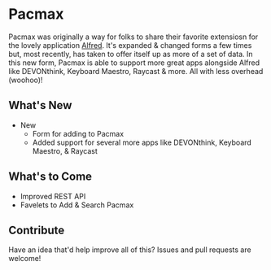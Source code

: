 # Pacmax

Pacmax was originally a way for folks to share their favorite extensiosn for the lovely application [Alfred](https://alfredapp.com). It's expanded & changed forms a few times but, most recently, has taken to offer itself up as more of a set of data. In this new form, Pacmax is able to support more great apps alongside Alfred like DEVONthink, Keyboard Maestro, Raycast & more. All with less overhead (woohoo)!

## What's New

- New
  - Form for adding to Pacmax
  - Added support for several more apps like DEVONthink, Keyboard Maestro, & Raycast

## What's to Come

- Improved REST API
- Favelets to Add & Search Pacmax

## Contribute

Have an idea that'd help improve all of this? Issues and pull requests are welcome!
